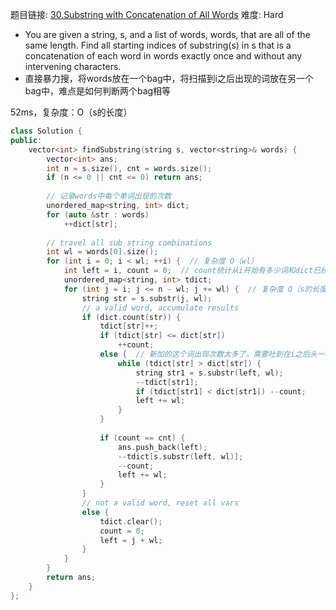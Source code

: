 题目链接: [30.Substring with Concatenation of All Words][1]
难度: Hard

- You are given a string, s, and a list of words, words, that are all of the same length. Find all starting indices of substring(s) in s that is a concatenation of each word in words exactly once and without any intervening characters.
- 直接暴力搜，将words放在一个bag中，将扫描到i之后出现的词放在另一个bag中，难点是如何判断两个bag相等

52ms，复杂度：O（s的长度）

```cpp
class Solution {
public:
    vector<int> findSubstring(string s, vector<string>& words) {
        vector<int> ans;
        int n = s.size(), cnt = words.size();
        if (n <= 0 || cnt <= 0) return ans;
        
        // 记录words中每个单词出现的次数
        unordered_map<string, int> dict;
        for (auto &str : words)
            ++dict[str];
        
        // travel all sub string combinations
        int wl = words[0].size();
        for (int i = 0; i < wl; ++i) {  // 复杂度 O（wl）
            int left = i, count = 0;  // count统计从i开始有多少词和dict已经重了
            unordered_map<string, int> tdict;
            for (int j = i; j <= n - wl; j += wl) {  // 复杂度 O（s的长度 / wl）
                string str = s.substr(j, wl);
                // a valid word, accumulate results
                if (dict.count(str)) {
                    tdict[str]++;
                    if (tdict[str] <= dict[str]) 
                        ++count;
                    else {  // 新加的这个词出现次数太多了，需要吐到在i之后头一次出现这个词的时候
                        while (tdict[str] > dict[str]) {
                            string str1 = s.substr(left, wl);
                            --tdict[str1];
                            if (tdict[str1] < dict[str1]) --count;
                            left += wl;
                        }
                    }
                    
                    if (count == cnt) {
                        ans.push_back(left);
                        --tdict[s.substr(left, wl)];
                        --count;
                        left += wl;
                    }
                }
                // not a valid word, reset all vars
                else {
                    tdict.clear();
                    count = 0;
                    left = j + wl;
                }
            }
        }
        return ans;
    }
};
```

[1]: https://leetcode.com/problems/substring-with-concatenation-of-all-words/